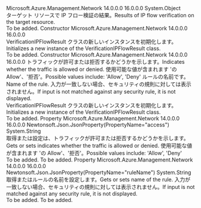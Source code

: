 <Type Name="VerificationIPFlowResult" FullName="Microsoft.Azure.Management.Network.Models.VerificationIPFlowResult">
  <TypeSignature Language="C#" Value="public class VerificationIPFlowResult" />
  <TypeSignature Language="ILAsm" Value=".class public auto ansi beforefieldinit VerificationIPFlowResult extends System.Object" />
  <TypeSignature Language="DocId" Value="T:Microsoft.Azure.Management.Network.Models.VerificationIPFlowResult" />
  <TypeSignature Language="VB.NET" Value="Public Class VerificationIPFlowResult" />
  <TypeSignature Language="F#" Value="type VerificationIPFlowResult = class" />
  <AssemblyInfo>
    <AssemblyName>Microsoft.Azure.Management.Network</AssemblyName>
    <AssemblyVersion>14.0.0.0</AssemblyVersion>
    <AssemblyVersion>16.0.0.0</AssemblyVersion>
  </AssemblyInfo>
  <Base>
    <BaseTypeName>System.Object</BaseTypeName>
  </Base>
  <Interfaces />
  <Docs>
    <summary>
            <span data-ttu-id="a69d8-101">ターゲット リソースで IP フロー検証の結果。</span><span class="sxs-lookup"><span data-stu-id="a69d8-101">Results of IP flow verification on the target resource.</span></span>
            </summary>
    <remarks>To be added.</remarks>
  </Docs>
  <Members>
    <Member MemberName=".ctor">
      <MemberSignature Language="C#" Value="public VerificationIPFlowResult ();" />
      <MemberSignature Language="ILAsm" Value=".method public hidebysig specialname rtspecialname instance void .ctor() cil managed" />
      <MemberSignature Language="DocId" Value="M:Microsoft.Azure.Management.Network.Models.VerificationIPFlowResult.#ctor" />
      <MemberSignature Language="VB.NET" Value="Public Sub New ()" />
      <MemberType>Constructor</MemberType>
      <AssemblyInfo>
        <AssemblyName>Microsoft.Azure.Management.Network</AssemblyName>
        <AssemblyVersion>14.0.0.0</AssemblyVersion>
        <AssemblyVersion>16.0.0.0</AssemblyVersion>
      </AssemblyInfo>
      <Parameters />
      <Docs>
        <summary>
            <span data-ttu-id="a69d8-102">VerificationIPFlowResult クラスの新しいインスタンスを初期化します。</span><span class="sxs-lookup"><span data-stu-id="a69d8-102">Initializes a new instance of the VerificationIPFlowResult class.</span></span>
            </summary>
        <remarks>To be added.</remarks>
      </Docs>
    </Member>
    <Member MemberName=".ctor">
      <MemberSignature Language="C#" Value="public VerificationIPFlowResult (string access = null, string ruleName = null);" />
      <MemberSignature Language="ILAsm" Value=".method public hidebysig specialname rtspecialname instance void .ctor(string access, string ruleName) cil managed" />
      <MemberSignature Language="DocId" Value="M:Microsoft.Azure.Management.Network.Models.VerificationIPFlowResult.#ctor(System.String,System.String)" />
      <MemberSignature Language="VB.NET" Value="Public Sub New (Optional access As String = null, Optional ruleName As String = null)" />
      <MemberSignature Language="F#" Value="new Microsoft.Azure.Management.Network.Models.VerificationIPFlowResult : string * string -&gt; Microsoft.Azure.Management.Network.Models.VerificationIPFlowResult" Usage="new Microsoft.Azure.Management.Network.Models.VerificationIPFlowResult (access, ruleName)" />
      <MemberType>Constructor</MemberType>
      <AssemblyInfo>
        <AssemblyName>Microsoft.Azure.Management.Network</AssemblyName>
        <AssemblyVersion>14.0.0.0</AssemblyVersion>
        <AssemblyVersion>16.0.0.0</AssemblyVersion>
      </AssemblyInfo>
      <Parameters>
        <Parameter Name="access" Type="System.String" />
        <Parameter Name="ruleName" Type="System.String" />
      </Parameters>
      <Docs>
        <param name="access"><span data-ttu-id="a69d8-103">トラフィックが許可または拒否するかどうかを示します。</span><span class="sxs-lookup"><span data-stu-id="a69d8-103">Indicates whether the traffic is allowed or denied.</span></span> <span data-ttu-id="a69d8-104">使用可能な値が含まれます 'の Allow'、'拒否'。</span><span class="sxs-lookup"><span data-stu-id="a69d8-104">Possible values include: 'Allow', 'Deny'</span></span></param>
        <param name="ruleName"><span data-ttu-id="a69d8-105">ルールの名前です。</span><span class="sxs-lookup"><span data-stu-id="a69d8-105">Name of the rule.</span></span> <span data-ttu-id="a69d8-106">入力が一致しない場合、セキュリティの規則に対しては表示されません。</span><span class="sxs-lookup"><span data-stu-id="a69d8-106">If input is not matched against any security rule, it is not displayed.</span></span></param>
        <summary>
            <span data-ttu-id="a69d8-107">VerificationIPFlowResult クラスの新しいインスタンスを初期化します。</span><span class="sxs-lookup"><span data-stu-id="a69d8-107">Initializes a new instance of the VerificationIPFlowResult class.</span></span>
            </summary>
        <remarks>To be added.</remarks>
      </Docs>
    </Member>
    <Member MemberName="Access">
      <MemberSignature Language="C#" Value="public string Access { get; set; }" />
      <MemberSignature Language="ILAsm" Value=".property instance string Access" />
      <MemberSignature Language="DocId" Value="P:Microsoft.Azure.Management.Network.Models.VerificationIPFlowResult.Access" />
      <MemberSignature Language="VB.NET" Value="Public Property Access As String" />
      <MemberSignature Language="F#" Value="member this.Access : string with get, set" Usage="Microsoft.Azure.Management.Network.Models.VerificationIPFlowResult.Access" />
      <MemberType>Property</MemberType>
      <AssemblyInfo>
        <AssemblyName>Microsoft.Azure.Management.Network</AssemblyName>
        <AssemblyVersion>14.0.0.0</AssemblyVersion>
        <AssemblyVersion>16.0.0.0</AssemblyVersion>
      </AssemblyInfo>
      <Attributes>
        <Attribute>
          <AttributeName>Newtonsoft.Json.JsonProperty(PropertyName="access")</AttributeName>
        </Attribute>
      </Attributes>
      <ReturnValue>
        <ReturnType>System.String</ReturnType>
      </ReturnValue>
      <Docs>
        <summary>
            <span data-ttu-id="a69d8-108">取得または設定は、トラフィックが許可または拒否するかどうかを示します。</span><span class="sxs-lookup"><span data-stu-id="a69d8-108">Gets or sets indicates whether the traffic is allowed or denied.</span></span>
            <span data-ttu-id="a69d8-109">使用可能な値が含まれます 'の Allow'、'拒否'。</span><span class="sxs-lookup"><span data-stu-id="a69d8-109">Possible values include: 'Allow', 'Deny'</span></span>
            </summary>
        <value>To be added.</value>
        <remarks>To be added.</remarks>
      </Docs>
    </Member>
    <Member MemberName="RuleName">
      <MemberSignature Language="C#" Value="public string RuleName { get; set; }" />
      <MemberSignature Language="ILAsm" Value=".property instance string RuleName" />
      <MemberSignature Language="DocId" Value="P:Microsoft.Azure.Management.Network.Models.VerificationIPFlowResult.RuleName" />
      <MemberSignature Language="VB.NET" Value="Public Property RuleName As String" />
      <MemberSignature Language="F#" Value="member this.RuleName : string with get, set" Usage="Microsoft.Azure.Management.Network.Models.VerificationIPFlowResult.RuleName" />
      <MemberType>Property</MemberType>
      <AssemblyInfo>
        <AssemblyName>Microsoft.Azure.Management.Network</AssemblyName>
        <AssemblyVersion>14.0.0.0</AssemblyVersion>
        <AssemblyVersion>16.0.0.0</AssemblyVersion>
      </AssemblyInfo>
      <Attributes>
        <Attribute>
          <AttributeName>Newtonsoft.Json.JsonProperty(PropertyName="ruleName")</AttributeName>
        </Attribute>
      </Attributes>
      <ReturnValue>
        <ReturnType>System.String</ReturnType>
      </ReturnValue>
      <Docs>
        <summary>
            <span data-ttu-id="a69d8-110">取得またはルールの名前を設定します。</span><span class="sxs-lookup"><span data-stu-id="a69d8-110">Gets or sets name of the rule.</span></span> <span data-ttu-id="a69d8-111">入力が一致しない場合、セキュリティの規則に対しては表示されません。</span><span class="sxs-lookup"><span data-stu-id="a69d8-111">If input is not matched against any security rule, it is not displayed.</span></span>
            </summary>
        <value>To be added.</value>
        <remarks>To be added.</remarks>
      </Docs>
    </Member>
  </Members>
</Type>